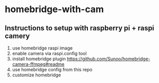 # homebridge-with-cam

## Instructions to setup with raspberry pi + raspi camery

1. use homebridge raspi image
2. enable camera via raspi.config tool
3. install homebridge plugin https://github.com/Sunoo/homebridge-camera-ffmpeg#readme
4. use homebridge config from this repo
5. customize homebridge
